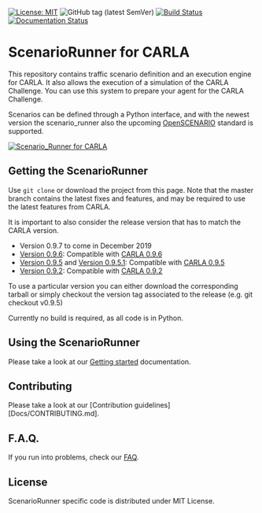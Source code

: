 [![License: MIT](https://img.shields.io/badge/License-MIT-yellow.svg)](https://opensource.org/licenses/MIT)
![GitHub tag (latest SemVer)](https://img.shields.io/github/tag/carla-simulator/scenario_runner.svg)
[![Build Status](https://travis-ci.com/carla-simulator/scenario_runner.svg?branch=master)](https://travis-ci.com/carla/scenario_runner)
[![Documentation Status](https://readthedocs.org/projects/carla-scenariorunner/badge/?version=latest)](https://carla-scenariorunner.readthedocs.io/en/latest/?badge=latest)


ScenarioRunner for CARLA
========================
This repository contains traffic scenario definition and an execution engine
for CARLA. It also allows the execution of a simulation of the CARLA Challenge.
You can use this system to prepare your agent for the CARLA Challenge.

Scenarios can be defined through a Python interface, and with the newest version
the scenario_runner also the upcoming [OpenSCENARIO](http://www.openscenario.org/) standard is supported.

[![Scenario_Runner for CARLA](Docs/img/scenario_runner_video.png)](https://youtu.be/ChmF8IFagpo?t=68)


Getting the ScenarioRunner
---------------------------

Use `git clone` or download the project from this page. Note that the master
branch contains the latest fixes and features, and may be required to use the latest features from CARLA.

It is important to also consider the release version that has to match the CARLA version.

* Version 0.9.7 to come in December 2019
* [Version 0.9.6](https://github.com/fabianoboril/scenario_runner/releases/tag/v0.9.6): Compatible with [CARLA 0.9.6](https://github.com/carla-simulator/carla/releases/tag/0.9.6)
* [Version 0.9.5](https://github.com/carla-simulator/scenario_runner/releases/tag/v0.9.5) and [Version 0.9.5.1](https://github.com/carla-simulator/scenario_runner/releases/tag/v0.9.5.1): Compatible with [CARLA 0.9.5](https://github.com/carla-simulator/carla/releases/tag/0.9.5)
* [Version 0.9.2](https://github.com/carla-simulator/scenario_runner/releases/tag/0.9.2): Compatible with [CARLA 0.9.2](https://github.com/carla-simulator/carla/releases/tag/0.9.2)

To use a particular version you can either download the corresponding tarball or simply checkout the version tag associated to the release (e.g. git checkout v0.9.5)

Currently no build is required, as all code is in Python.


Using the ScenarioRunner
------------------------

Please take a look at our [Getting started](Docs/getting_started.md)
documentation.


Contributing
------------

Please take a look at our [Contribution guidelines][Docs/CONTRIBUTING.md].


F.A.Q.
------

If you run into problems, check our [FAQ](Docs/FAQ.md).


License
-------

ScenarioRunner specific code is distributed under MIT License.
